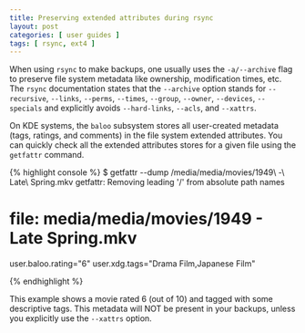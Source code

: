 ```yaml
---
title: Preserving extended attributes during rsync
layout: post
categories: [ user guides ]
tags: [ rsync, ext4 ]
---
```


When using `rsync` to make backups, one usually uses the `-a/--archive` flag to preserve file system metadata like ownership, modification times, etc.
The `rsync` documentation states that the `--archive` option stands for `--recursive`, `--links`, `--perms`, `--times`, `--group`, `--owner`, `--devices`, `--specials` and explicitly avoids `--hard-links`, `--acls`, and `--xattrs`.

On KDE systems, the `baloo` subsystem stores all user-created metadata (tags, ratings, and comments) in the file system extended attributes.
You can quickly check all the extended attributes stores for a given file using the `getfattr` command.

{% highlight console %}
$ getfattr --dump /media/media/movies/1949\ -\ Late\ Spring.mkv
getfattr: Removing leading '/' from absolute path names
# file: media/media/movies/1949 - Late Spring.mkv
user.baloo.rating="6"
user.xdg.tags="Drama Film,Japanese Film"

{% endhighlight %}

This example shows a movie rated 6 (out of 10) and tagged with some descriptive tags.
This metadata will NOT be present in your backups, unless you explicitly use the `--xattrs` option.

